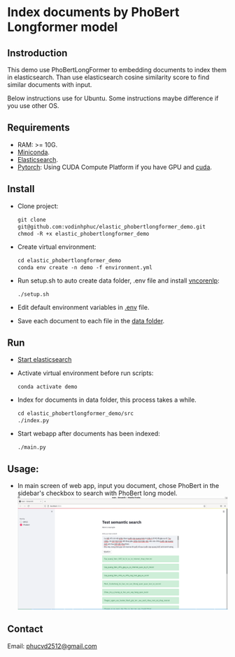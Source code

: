 # Index documents by PhoBert Longformer model

## Instroduction

This demo use PhoBertLongFormer to embedding documents to index them in elasticsearch. Than use elasticsearch cosine similarity score to find similar documents with input.

Below instructions use for Ubuntu. Some instructions maybe difference if you use other OS.


## Requirements

- RAM: >= 10G.
- [Miniconda](https://docs.conda.io/en/latest/miniconda.html).
- [Elasticsearch](https://www.elastic.co/downloads/elasticsearch).
- [Pytorch](https://pytorch.org/): Using CUDA Compute Platform if you have GPU and [cuda](https://docs.nvidia.com/cuda/cuda-installation-guide-linux/index.html).
## Install
- Clone project:
  
  ```
  git clone git@github.com:vodinhphuc/elastic_phobertlongformer_demo.git
  chmod -R +x elastic_phobertlongformer_demo
  ```
- Create virtual environment:

    ```
    cd elastic_phobertlongformer_demo
    conda env create -n demo -f environment.yml
    ```
- Run setup.sh to auto create data folder, .env file and install  [vncorenlp](https://github.com/vncorenlp/VnCoreNLP):
  
  ```
  ./setup.sh
  ```
- Edit default environment variables in [.env](.env) file.
- Save each document to each file in the [data folder](data).
  
## Run
- [Start elasticsearch](https://www.elastic.co/guide/en/elasticsearch/reference/current/starting-elasticsearch.html)
- Activate virtual environment before run scripts:
  
  ```
  conda activate demo
  ```
- Index for documents in data folder, this process takes a while.
  
  ```
  cd elastic_phobertlongformer_demo/src
  ./index.py
  ```
- Start webapp after documents has been indexed:
  
  ```
  ./main.py
  ```

## Usage:
- In main screen of web app, input you document, chose PhoBert in the sidebar's checkbox to search with PhoBert long model.
 ![Usage](imgs/usage.png)

## Contact
Email: <phucvd2512@gmail.com> 